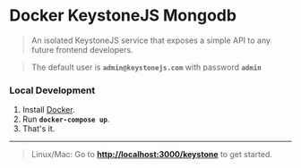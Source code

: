 # Docker KeystoneJS Mongodb
> An isolated KeystoneJS service that exposes a simple API to any future frontend developers.

> The default user is __`admin@keystonejs.com`__ with password __`admin`__

### Local Development

1. Install [Docker](https://www.docker.com/products/docker).
2. Run __`docker-compose up`__.
3. That's it.

---

> Linux/Mac: Go to __[http://localhost:3000/keystone](http://localhost:3000/keystone)__ to get started.
